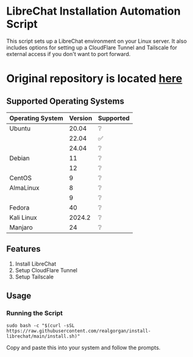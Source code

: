 # LibreChat Installation Automation Script

This script sets up a LibreChat environment on your Linux server. It also includes options for setting up a CloudFlare Tunnel and Tailscale for external access if you don't want to port forward.

# Original repository is located [here](https://github.com/danny-avila/LibreChat)

## Supported Operating Systems
| Operating System | Version | Supported          
| ---------------- | ------- | ------------------ 
| Ubuntu           | 20.04   | :grey_question:
|                  | 22.04   | :white_check_mark:
|                  | 24.04   | :grey_question:
| Debian           | 11      | :grey_question:
|                  | 12      | :grey_question:
| CentOS           | 9       | :grey_question:
| AlmaLinux        | 8       | :grey_question:
|                  | 9       | :grey_question:
| Fedora           | 40      | :grey_question:
| Kali Linux       | 2024.2  | :grey_question:
| Manjaro          | 24      | :grey_question:

## Features

1. Install LibreChat
2. Setup CloudFlare Tunnel
3. Setup Tailscale

## Usage

### Running the Script

```
sudo bash -c "$(curl -sSL https://raw.githubusercontent.com/realgorgan/install-librechat/main/install.sh)"
```
Copy and paste this into your system and follow the prompts.
